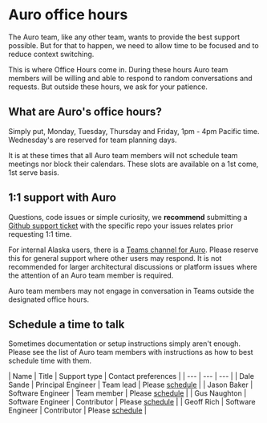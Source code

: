 # Auro office hours

The Auro team, like any other team, wants to provide the best support possible. But for that to happen, we need to allow time to be focused and to reduce context switching.

This is where Office Hours come in. During these hours Auro team members will be willing and able to respond to random conversations and requests. But outside these hours, we ask for your patience.

## What are Auro's office hours?

Simply put, Monday, Tuesday, Thursday and Friday, 1pm - 4pm Pacific time. Wednesday's are reserved for team planning days.

It is at these times that all Auro team members will not schedule team meetings nor block their calendars. These slots are available on a 1st come, 1st serve basis.


## 1:1 support with Auro

Questions, code issues or simple curiosity, we **recommend** submitting a [Github support ticket](/component-status) with the specific repo your issues relates prior requesting 1:1 time.

For internal Alaska users, there is a [Teams channel for Auro](https://teams.microsoft.com/l/channel/19%3a5df2ca021a6548c4af54256bbc737129%40thread.skype/Auro%2520(public)?groupId=3a6a4783-59c6-496a-a20c-ab306461a894&tenantId=0f44c5d4-42b0-45c2-bf55-d0fea8430d33). Please reserve this for general support where other users may respond. It is not recommended for larger architectural discussions or platform issues where the attention of an Auro team member is required.

Auro team members may not engage in conversation in Teams outside the designated office hours.

## Schedule a time to talk

Sometimes documentation or setup instructions simply aren't enough. Please see the list of Auro team members with instructions as how to best schedule time with them.

| Name | Title | Support type | Contact preferences |
| --- | --- | --- |
| Dale Sande | Principal Engineer | Team lead | Please [schedule](https://calendly.com/dalesande) |
| Jason Baker | Software Engineer | Team member | Please [schedule](https://calendly.com/jason-baker-alaskaair) |
| Gus Naughton | Software Engineer | Contributor | Please [schedule](https://calendly.com/gusn) |
| Geoff Rich | Software Engineer | Contributor | Please [schedule](https://calendly.com/geoff-rich-alaska) |
